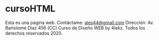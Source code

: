 # cursoHTML

Esta es una pagina web.
Contáctame: ales44@gmail.com
Dirección: Av. Bartolomé Díaz 456
(CC) Curso de Diseño WEB by 4lekz. Todos los derechos reservados 2020.
